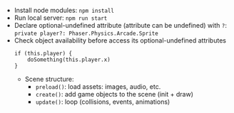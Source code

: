 - Install node modules: ```npm install```
- Run local server: ```npm run start```
- Declare optional-undefined attribute (attribute can be undefined) with ```?```: ```private player?: Phaser.Physics.Arcade.Sprite```
- Check object availability before access its optional-undefined attributes
  ```
  if (this.player) {
      doSomething(this.player.x)
  }
  ```
  - Scene structure:
    - ```preload()```: load assets: images, audio, etc.
    - ```create()```: add game objects to the scene (init + draw)
    - ```update()```: loop (collisions, events, animations)